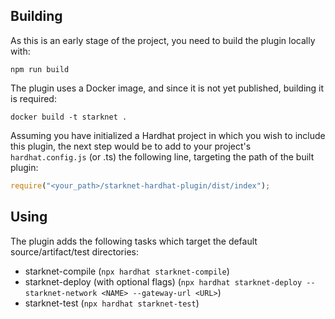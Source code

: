## Building
As this is an early stage of the project, you need to build the plugin locally with:
```shell
npm run build
```

The plugin uses a Docker image, and since it is not yet published, building it is required:
```shell
docker build -t starknet .
```

Assuming you have initialized a Hardhat project in which you wish to include this plugin, the next step would be to add to your project's `hardhat.config.js` (or .ts) the following line, targeting the path of the built plugin:
```javascript
require("<your_path>/starknet-hardhat-plugin/dist/index");
```

## Using
The plugin adds the following tasks which target the default source/artifact/test directories:
- starknet-compile (`npx hardhat starknet-compile`)
- starknet-deploy (with optional flags) (`npx hardhat starknet-deploy --starknet-network <NAME> --gateway-url <URL>`)
- starknet-test (`npx hardhat starknet-test`)
